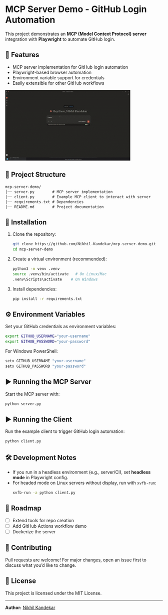 # MCP Server Demo - GitHub Login Automation

This project demonstrates an **MCP (Model Context Protocol) server** integration with **Playwright** to automate GitHub login.

## 🚀 Features
- MCP server implementation for GitHub login automation
- Playwright-based browser automation
- Environment variable support for credentials
- Easily extensible for other GitHub workflows


![](https://github.com/Nikhil-Kandekar/mcp-server-demo/blob/master/Screen%20Recording%202025-09-13%20090923.gif)


## 📂 Project Structure
```
mcp-server-demo/
│── server.py        # MCP server implementation
│── client.py        # Example MCP client to interact with server
│── requirements.txt # Dependencies
│── README.md        # Project documentation
```

## 🔧 Installation

1. Clone the repository:
   ```bash
   git clone https://github.com/Nikhil-Kandekar/mcp-server-demo.git
   cd mcp-server-demo
   ```

2. Create a virtual environment (recommended):
   ```bash
   python3 -m venv .venv
   source .venv/bin/activate   # On Linux/Mac
   .venv\Scripts\activate    # On Windows
   ```

3. Install dependencies:
   ```bash
   pip install -r requirements.txt
   ```

## ⚙️ Environment Variables
Set your GitHub credentials as environment variables:

```bash
export GITHUB_USERNAME="your-username"
export GITHUB_PASSWORD="your-password"
```

For Windows PowerShell:
```powershell
setx GITHUB_USERNAME "your-username"
setx GITHUB_PASSWORD "your-password"
```

## ▶️ Running the MCP Server

Start the MCP server with:
```bash
python server.py
```

## ▶️ Running the Client

Run the example client to trigger GitHub login automation:
```bash
python client.py
```

## 🛠️ Development Notes
- If you run in a headless environment (e.g., server/CI), set **headless mode** in Playwright config.
- For headed mode on Linux servers without display, run with `xvfb-run`:
  ```bash
  xvfb-run -a python client.py
  ```

## 📌 Roadmap
- [ ] Extend tools for repo creation
- [ ] Add GitHub Actions workflow demo
- [ ] Dockerize the server

## 🤝 Contributing
Pull requests are welcome! For major changes, open an issue first to discuss what you’d like to change.

## 📜 License
This project is licensed under the MIT License.

---

**Author:** [Nikhil Kandekar](https://github.com/Nikhil-Kandekar)


